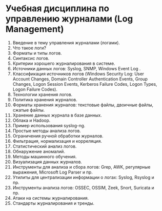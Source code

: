 # Учебная дисциплина по управлению журналами (Log Management)

1. Введение в тему управления журналами (логами).
2. Что такое логи?
3. Форматы и типы логов.
4. Синтаксис логов.
5. Критерии хорошего журналирования в системе.
6. Источники данных логов: Syslog, SNMP, Windows Event Log .
7. Классификация источников логов (Windows Security Log: User Account Changes, Domain Controller Authentication Events, Group Changes, Logon Session Events, Kerberos Failure Codes, Logon Types, Logon Failure Codes).
8. Технологии хранения логов.
9. Политика хранения журналов.
10. Форматы хранения журналов: текстовые файлы, двоичные файлы, сжатые файлы. 
11. Хранение данных журнала в базе данных.
12. Облака и Hadoop.
13. Пример использования syslog-ng.
14. Простые методы анализа логов.
15. Ограничения ручной обработки журналов.
16. Фильтрация, нормализация и корреляция.
17. Статистический анализ логов.
18. Обнаружение аномалий.
19. Методы машинного обучения.
20. Визуализация данных журналов.
21. Инструменты для анализа и сбора логов: Grep, AWK, регулярные выражения, Microsoft Log Parser и пр.
22. Утилиты для централизации информации о логах: Syslog, Rsyslog и пр.
23. Инструменты анализа логов: OSSEC, OSSIM, Zeek, Snort, Suricata и пр.
24. Атаки на системы журналирования.
25. Стандарты журналирования и тренды.
